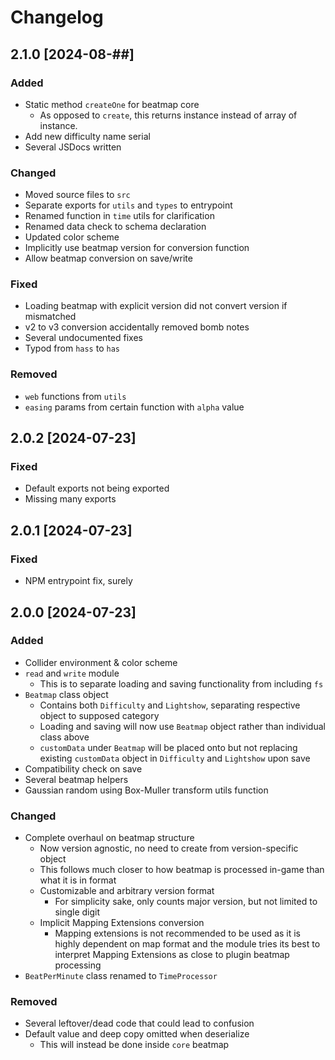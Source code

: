 # Changelog

## 2.1.0 [2024-08-##]

### Added

- Static method `createOne` for beatmap core
  - As opposed to `create`, this returns instance instead of array of instance.
- Add new difficulty name serial
- Several JSDocs written

### Changed

- Moved source files to `src`
- Separate exports for `utils` and `types` to entrypoint
- Renamed function in `time` utils for clarification
- Renamed data check to schema declaration
- Updated color scheme
- Implicitly use beatmap version for conversion function
- Allow beatmap conversion on save/write

### Fixed

- Loading beatmap with explicit version did not convert version if mismatched
- v2 to v3 conversion accidentally removed bomb notes
- Several undocumented fixes
- Typod from `hass` to `has`

### Removed

- `web` functions from `utils`
- `easing` params from certain function with `alpha` value

## 2.0.2 [2024-07-23]

### Fixed

- Default exports not being exported
- Missing many exports

## 2.0.1 [2024-07-23]

### Fixed

- NPM entrypoint fix, surely

## 2.0.0 [2024-07-23]

### Added

- Collider environment & color scheme
- `read` and `write` module
  - This is to separate loading and saving functionality from including `fs`
- `Beatmap` class object
  - Contains both `Difficulty` and `Lightshow`, separating respective object to supposed category
  - Loading and saving will now use `Beatmap` object rather than individual class above
  - `customData` under `Beatmap` will be placed onto but not replacing existing `customData` object
    in `Difficulty` and `Lightshow` upon save
- Compatibility check on save
- Several beatmap helpers
- Gaussian random using Box-Muller transform utils function

### Changed

- Complete overhaul on beatmap structure
  - Now version agnostic, no need to create from version-specific object
  - This follows much closer to how beatmap is processed in-game than what it is in format
  - Customizable and arbitrary version format
    - For simplicity sake, only counts major version, but not limited to single digit
  - Implicit Mapping Extensions conversion
    - Mapping extensions is not recommended to be used as it is highly dependent on map format and
      the module tries its best to interpret Mapping Extensions as close to plugin beatmap
      processing
- `BeatPerMinute` class renamed to `TimeProcessor`

### Removed

- Several leftover/dead code that could lead to confusion
- Default value and deep copy omitted when deserialize
  - This will instead be done inside `core` beatmap
